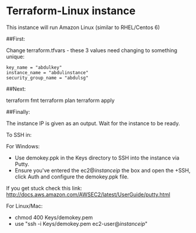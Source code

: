 # Terraform-Linux instance

This instance will run Amazon Linux (similar to RHEL/Centos 6)

##First:

Change terraform.tfvars - these 3 values need changing to something unique:
```
key_name = "abdulkey"
instance_name = "abdulinstance"
security_group_name = "abdulsg"
```

##Next:

terraform fmt
terraform plan
terraform apply

##Finally:

The instance IP is given as an output. Wait for the instance to be ready.

To SSH in:

For Windows:
- Use demokey.ppk in the Keys directory to SSH into the instance via Putty.
- Ensure you've entered the ec2@*instanceip* the box and open the +SSH, click Auth and configure the demokey.ppk file.

If you get stuck check this link: http://docs.aws.amazon.com/AWSEC2/latest/UserGuide/putty.html

For Linux/Mac:
- chmod 400 Keys/demokey.pem
- use "ssh -i Keys/demokey.pem ec2-user@*instanceip*"
